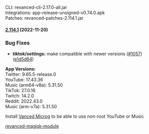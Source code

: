 CLI: revanced-cli-2.17.0-all.jar  
Integrations: app-release-unsigned-v0.74.0.apk  
Patches: revanced-patches-2.114.1.jar  

#### [2.114.1](https://github.com/revanced/revanced-patches/compare/v2.114.0...v2.114.1) (2022-11-20)
### Bug Fixes
* **tiktok/settings:** make compatible with newer versions ([#1057](https://github.com/revanced/revanced-patches/issues/1057)) ([e1d5d64](https://github.com/revanced/revanced-patches/commit/e1d5d6492ed660f43c87c796a59e766ea6b8ead0))

  
**App Versions:**  
Twitter: 9.65.5-release.0  
YouTube: 17.43.36  
Music (arm64-v8a): 5.31.50  
TikTok: 27.0.16  
Twitch: 14.2.0  
Reddit: 2022.43.0  
Music (arm-v7a): 5.31.50  

Install [Vanced Microg](https://github.com/TeamVanced/VancedMicroG/releases) to be able to use non-root YouTube or Music  

[revanced-magisk-module](https://github.com/j-hc/revanced-magisk-module)  
